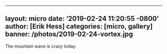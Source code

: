  ---
layout: micro
date: ‘2019-02-24 11:20:55 -0800’
author: [Erik Hess]
categories: [micro, gallery]
banner: /photos/2019-02-24-vortex.jpg
---
The mountain wave is crazy today. 